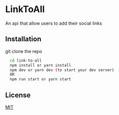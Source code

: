 
# LinkToAll

An api that allow users to add their social links




## Installation

git clone the repo

```bash
  cd link-to-all
  npm install or yarn install
  npm dev or yarn dev (to start your dev server)
  OR
  npm run start or yarn start
```


    
## License

[MIT](https://choosealicense.com/licenses/mit/)


